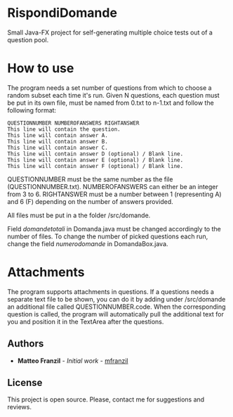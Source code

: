# RispondiDomande
Small Java-FX project for self-generating multiple choice tests out of a question pool.

# How to use
The program needs a set number of questions from which to choose a random subset each time it's run. Given N questions, each question must be put in its own file, must be named from 0.txt to n-1.txt and follow the following format:
```
QUESTIONNUMBER NUMBEROFANSWERS RIGHTANSWER
This line will contain the question.
This line will contain answer A.
This line will contain answer B.
This line will contain answer C.
This line will contain answer D (optional) / Blank line.
This line will contain answer E (optional) / Blank line.
This line will contain answer F (optional) / Blank line.
```
QUESTIONNUMBER must be the same number as the file (QUESTIONNUMBER.txt). NUMBEROFANSWERS can either be an integer from 3 to 6. RIGHTANSWER must be a number between 1 (representing A) and 6 (F) depending on the number of answers provided.

All files must be put in a the folder /src/domande.

Field *domandetotali* in Domanda.java must be changed accordingly to the number of files.
To change the number of picked questions each run, change the field *numerodomande* in DomandaBox.java.

# Attachments
The program supports attachments in questions. If a questions needs a separate text file to be shown, you can do it by adding under /src/domande an additional file called QUESTIONNUMBER.code. When the corresponding question is called, the program will automatically pull the additional text for you and position it in the TextArea after the questions.

## Authors

* **Matteo Franzil** - *Initial work* - [mfranzil](https://github.com/mfranzil)

## License

This project is open source. Please, contact me for suggestions and reviews.

